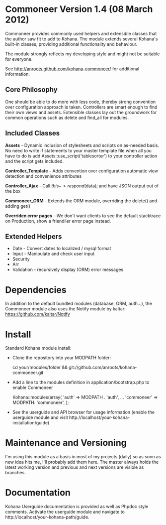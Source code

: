Commoneer Version 1.4 (08 March 2012)
=======================================

Commoneer provides commonly used helpers and extensible classes that the author saw fit to add to Kohana.
The module extends several Kohana's built-in classes, providing additional functionality and behaviour.

The module strongly reflects my developing style and might not be suitable for everyone.

See http://anroots.github.com/kohana-commoneer/ for additional information.

Core Philosophy
---------------

One should be able to do more with less code, thereby strong convention over configuration approach is taken. Controllers are smart enough to find their own views and assets.
Extensible classes lay out the groundwork for common operations such as delete and find_all for modules.

Included Classes
----------------

**Assets** - Dynamic inclusion of stylesheets and scripts on as-needed basis.
No need to write if statements to your master template file when all you have to do is add
    Assets::use_script('tablesorter')
to your controller action and the script gets included.

**Controller_Template** - Adds convention over configuration automatic view detection and convenience attributes

**Controller_Ajax** - Call $this->respond($data); and have JSON output out of the box

**Commoneer_ORM** - Extends the ORM module, overriding the delete() and adding get()

**Overriden error pages** - We don't want clients to see the default stacktrace on Production, show a friendlier error page instead.

Extended Helpers
----------------
* Date - Convert dates to localized / mysql format
* Input - Manipulate and check user input
* Security
* Arr
* Validation - recursively display (ORM) error messages

Dependencies
=============

In addition to the default bundled modules (database, ORM, auth...), the Commoneer module also uses the Notify module by kaltar: https://github.com/kaltar/Notify

Install
=======

Standard Kohana module install:

* Clone the repository into your MODPATH folder:

    cd your/modules/folder &&
   git://github.com/anroots/kohana-commoneer.git

* Add a line to the modules definition in application/bootstrap.php to enable Commoneer

    Kohana::modules(array(
    'auth' => MODPATH . 'auth',
    ...
    'commoneer' => MODPATH. 'commoneer',
    );

* See the userguide and API browser for usage information (enable the userguide module and visit http://localhost/your-kohana-installation/guide)

Maintenance and Versioning
==========================
I'm using this module as a basis in most of my projects (daily) so as soon as new idea hits me, I'll probably add them here.
The master always holds the latest working version and previous and next versions are visible as branches.

Documentation
=============

Kohana Userguide documentation is provided as well as Phpdoc style comments. Activate the userguide module and navigate to http://localhost/your-kohana-path/guide.
